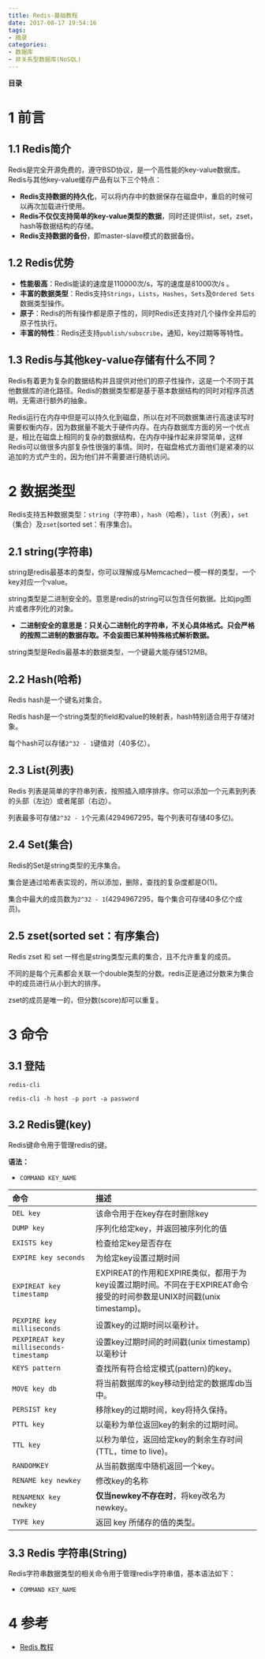 ```yaml
---
title: Redis-基础教程
date: 2017-08-17 19:54:16
tags: 
- 摘录
categories: 
- 数据库
- 非关系型数据库(NoSQL)
---
```


__目录__

<!-- toc -->
<!--more-->

# 1 前言

## 1.1 Redis简介

Redis是完全开源免费的，遵守BSD协议，是一个高性能的key-value数据库。
Redis与其他key-value缓存产品有以下三个特点：

* __Redis支持数据的持久化__，可以将内存中的数据保存在磁盘中，重启的时候可以再次加载进行使用。
* __Redis不仅仅支持简单的key-value类型的数据__，同时还提供list，set，zset，hash等数据结构的存储。
* __Redis支持数据的备份__，即master-slave模式的数据备份。

## 1.2 Redis优势

* __性能极高__：Redis能读的速度是110000次/s，写的速度是81000次/s 。
* __丰富的数据类型__：Redis支持`Strings`，`Lists`，`Hashes`，`Sets`及`Ordered Sets`数据类型操作。
* __原子__：Redis的所有操作都是原子性的，同时Redis还支持对几个操作全并后的原子性执行。
* __丰富的特性__：Redis还支持`publish/subscribe`，通知，key过期等等特性。

## 1.3 Redis与其他key-value存储有什么不同？

Redis有着更为复杂的数据结构并且提供对他们的原子性操作，这是一个不同于其他数据库的进化路径。Redis的数据类型都是基于基本数据结构的同时对程序员透明，无需进行额外的抽象。

Redis运行在内存中但是可以持久化到磁盘，所以在对不同数据集进行高速读写时需要权衡内存，因为数据量不能大于硬件内存。在内存数据库方面的另一个优点是，相比在磁盘上相同的复杂的数据结构，在内存中操作起来非常简单，这样Redis可以做很多内部复杂性很强的事情。同时，在磁盘格式方面他们是紧凑的以追加的方式产生的，因为他们并不需要进行随机访问。

# 2 数据类型

Redis支持五种数据类型：`string`（字符串），`hash`（哈希），`list`（列表），`set`（集合）及`zset`(sorted set：有序集合)。

## 2.1 string(字符串)

string是redis最基本的类型，你可以理解成与Memcached一模一样的类型，一个key对应一个value。

string类型是二进制安全的。意思是redis的string可以包含任何数据。比如jpg图片或者序列化的对象。

* __二进制安全的意思是：只关心二进制化的字符串，不关心具体格式。只会严格的按照二进制的数据存取。不会妄图已某种特殊格式解析数据。__

string类型是Redis最基本的数据类型，一个键最大能存储512MB。

## 2.2 Hash(哈希)

Redis hash是一个键名对集合。

Redis hash是一个string类型的field和value的映射表，hash特别适合用于存储对象。

每个hash可以存储`2^32 - 1`键值对（40多亿）。

## 2.3 List(列表)

Redis 列表是简单的字符串列表，按照插入顺序排序。你可以添加一个元素到列表的头部（左边）或者尾部（右边）。

列表最多可存储`2^32 - 1`个元素(4294967295，每个列表可存储40多亿)。

## 2.4 Set(集合)

Redis的Set是string类型的无序集合。

集合是通过哈希表实现的，所以添加，删除，查找的复杂度都是O(1)。

集合中最大的成员数为`2^32 - 1`(4294967295，每个集合可存储40多亿个成员)。

## 2.5 zset(sorted set：有序集合)

Redis zset 和 set 一样也是string类型元素的集合，且不允许重复的成员。

不同的是每个元素都会关联一个double类型的分数。redis正是通过分数来为集合中的成员进行从小到大的排序。

zset的成员是唯一的，但分数(score)却可以重复。

# 3 命令

## 3.1 登陆

`redis-cli`

`redis-cli -h host -p port -a password`

## 3.2 Redis键(key)

Redis键命令用于管理redis的键。

__语法：__

* `COMMAND KEY_NAME`

| 命令 | 描述 |
|:--|:--|
| `DEL key` | 该命令用于在key存在时删除key |
| `DUMP key` | 序列化给定key，并返回被序列化的值 |
| `EXISTS key` | 检查给定key是否存在 |
| `EXPIRE key seconds` | 为给定key设置过期时间 |
| `EXPIREAT key timestamp` | EXPIREAT的作用和EXPIRE类似，都用于为key设置过期时间。不同在于EXPIREAT命令接受的时间参数是UNIX时间戳(unix timestamp)。 |
| `PEXPIRE key milliseconds` | 设置key的过期时间以毫秒计。 |
| `PEXPIREAT key milliseconds-timestamp` | 设置key过期时间的时间戳(unix timestamp)以毫秒计 |
| `KEYS pattern` | 查找所有符合给定模式(pattern)的key。 |
| `MOVE key db` | 将当前数据库的key移动到给定的数据库db当中。 |
| `PERSIST key` | 移除key的过期时间，key将持久保持。 |
| `PTTL key` | 以毫秒为单位返回key的剩余的过期时间。 |
| `TTL key` | 以秒为单位，返回给定key的剩余生存时间(TTL，time to live)。 |
| `RANDOMKEY` | 从当前数据库中随机返回一个key。 |
| `RENAME key newkey` | 修改key的名称 |
| `RENAMENX key newkey` | __仅当newkey不存在时__，将key改名为newkey。 |
| `TYPE key` | 返回 key 所储存的值的类型。 |

## 3.3 Redis 字符串(String)

Redis字符串数据类型的相关命令用于管理redis字符串值，基本语法如下：

* `COMMAND KEY_NAME`

# 4 参考

* [Redis 教程](http://www.runoob.com/redis/redis-intro.html)
